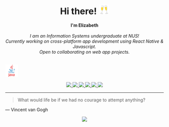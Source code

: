 <h1 align="center">Hi there! <img src="assets/clinking-glasses_1f942.gif" alt="👋" width="32" height="32"></h1>
    
<p align="center">
        <b>I'm Elizabeth</b><br><br>
        <i>
          I am an Information Systems undergraduate at NUS!<br>
          Currently working on cross-platform app development using React Native & Javascript.<br>
          Open to collaborating on web app projects.<br>
        </i><br>
</p> 

<a href="#">
  <img src="https://github.com/devicons/devicon/blob/master/icons/java/java-original-wordmark.svg" title="Java" alt="Java" width="40" height="40" style="pointer-events: none; cursor: default;">
</a>


    
    
<!-- Details about me :) themes: cobalt, dracula, radical, tokyonight-->
    
<p align="center">
    <a href="https://github.com/elizabethrakhibaby">
        <img src="http://github-profile-summary-cards.vercel.app/api/cards/profile-details?username=elizabethrakhibaby&theme=radical" width="800" />
      </a>
      <a href="https://github.com/elizabethrakhibaby">
        <img src="https://github-readme-streak-stats.herokuapp.com/?user=elizabethrakhibaby&hide_border=true&card_width=338&theme=radical" width="400"/>
      </a>
      <a href="https://github.com/elizabethrakhibaby">
        <img src="http://github-profile-summary-cards.vercel.app/api/cards/stats?username=elizabethrakhibaby&theme=radical" width="400" />
      </a>
      <a href="https://github.com/elizabethrakhibaby">
        <img src="http://github-profile-summary-cards.vercel.app/api/cards/repos-per-language?username=elizabethrakhibaby&theme=radical&card_width=450" width="400" />
      </a>
      <a href="https://github.com/elizabethrakhibaby">
        <img src="http://github-profile-summary-cards.vercel.app/api/cards/productive-time?username=elizabethrakhibaby&theme=radical&utcOffset=8&card_width=450" width="400" />
      </a>
      <a href="https://github.com/elizabethrakhibaby">
        <img src="https://github-readme-stats.vercel.app/api/top-langs/?username=elizabethrakhibaby&langs_count=10&exclude_repo=&card_width=900&hide_border=true&theme=radical" width="800" />
      </a>
</p>
    
    
---
> What would life be if we had no courage to attempt anything?

— Vincent van Gogh
    
    
<!-- Profile View Counter-->
<p align="center">
      <a href="https://github.com/elizabethrakhibaby">
        <img src="https://komarev.com/ghpvc/?username=elizabethrakhibaby&color=blue&style=flat)" />
      </a>
</p>
  
  
  
<!-- 
    
      **elizabethrakhibaby/elizabethrakhibaby** is a ✨ _special_ ✨ repository because its `README.md` (this file) appears on your GitHub profile.
    ![emoji](clinking-glasses_1f942.gif)
    ### Hi there 🥂
    Here are some ideas to get you started:
    I'm Elizabeth. I am a Information Systems undergraduate at NUS!
    - 🔭 I’m currently working on cross-platform app development using React Native & Javascript
    - 🌱 I’m currently learning SQL
    - 🧇 I’m looking to collaborate on web app projects
    - 🔭 I’m currently working on ...
    - 🌱 I’m currently learning ...
    - 👯 I’m looking to collaborate on ...
    - 🤔 I’m looking for help with ...
    - 💬 Ask me about ...
    - 📫 How to reach me: ...
    - 😄 Pronouns: ...
    - ⚡ Fun fact: ...
   
    
-->
